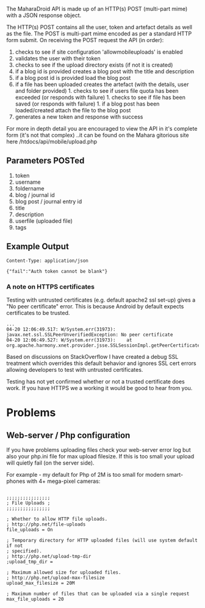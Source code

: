 The MaharaDroid API is made up of an HTTP(s) POST (multi-part mime) with a JSON response object.


The HTTP(s) POST contains all the user, token and artefact details as well as the file. The POST is multi-part mime encoded as per a standard HTTP form submit. On receiving the POST request the API (in order):
  1. checks to see if site configuration 'allowmobileuploads' is enabled
  1. validates the user with their token
  1. checks to see if the upload directory exists (if not it is created)
  1. if a blog id is provided creates a blog post with the title and description
  1. if a blog post id is provided load the blog post
  1. if a file has been uploaded creates the artefact (with the details, user and folder provided)
    1. checks to see if users file quota has been exceeded (or responds with failure)
    1. checks to see if file has been saved (or responds with failure)
    1. if a blog post has been loaded/created attach the file to the blog post
  1. generates a new token and response with success

For more in depth detail you are encouraged to view the API in it's complete form (it's not that complex) ..it can be found on the Mahara gitorious site here /htdocs/api/mobile/upload.php

## Parameters POSTed ##
  1. token
  1. username
  1. foldername
  1. blog / journal id
  1. blog post / journal entry id
  1. title
  1. description
  1. userfile (uploaded file)
  1. tags

## Example Output ##
```
Content-Type: application/json

{"fail":"Auth token cannot be blank"}
```

### A note on HTTPS certificates ###

Testing with untrusted certificates (e.g. default apache2 ssl set-up) gives a "No peer certificate" error. This is because Android by default expects certificates to be trusted.

```
...
04-20 12:06:49.517: W/System.err(31973): javax.net.ssl.SSLPeerUnverifiedException: No peer certificate
04-20 12:06:49.527: W/System.err(31973): 	at org.apache.harmony.xnet.provider.jsse.SSLSessionImpl.getPeerCertificates(SSLSessionImpl.java:258)
```

Based on discussions on StackOverflow I have created a debug SSL treatment which overrides this default behavior and ignores SSL cert errors allowing developers to test with untrusted certificates.

Testing has not yet confirmed whether or not a trusted certificate does work. If you have HTTPS we a working it would be good to hear from you.

# Problems #

## Web-server / Php configuration ##

If you have problems uploading files check your web-server error log but also your php.ini file for max upload filesize. If this is too small your upload will quietly fail (on the server side).

For example - my default for Php of 2M is too small for modern smart-phones with 4+ mega-pixel cameras:
```

;;;;;;;;;;;;;;;;
; File Uploads ;
;;;;;;;;;;;;;;;;

; Whether to allow HTTP file uploads.
; http://php.net/file-uploads
file_uploads = On

; Temporary directory for HTTP uploaded files (will use system default if not
; specified).
; http://php.net/upload-tmp-dir
;upload_tmp_dir =

; Maximum allowed size for uploaded files.
; http://php.net/upload-max-filesize
upload_max_filesize = 20M

; Maximum number of files that can be uploaded via a single request
max_file_uploads = 20
```